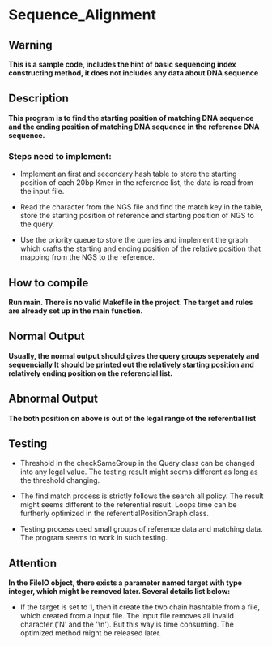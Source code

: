 # Sequence_Alignment

## Warning
**This is a sample code, includes the hint of basic sequencing index constructing method, it does not includes any data about DNA sequence**

## Description
**This program is to find the starting position of matching DNA sequence and 
    the ending position of matching DNA sequence in the reference DNA sequence.**

### Steps need to implement:

- Implement an first and secondary hash table to store the starting
          position of each 20bp Kmer in the reference list, the data is read
          from the input file. 

- Read the character from the NGS file and find the match key in the 
          table, store the starting position of reference and starting position
          of NGS to the query. 

- Use the priority queue to store the queries and implement the graph 
          which crafts the starting and ending position of the relative position 
          that mapping from the NGS to the reference. 
 

## How to compile
**Run main. There is no valid Makefile in the project. 
    The target and rules are already set up in the main function.** 


## Normal Output

**Usually, the normal output should gives the query groups seperately and sequencially
    It should be printed out the relatively starting position and relatively ending
    position on the referencial list.**

## Abnormal Output

**The both position on above is out of the legal range of the referential list**
    

## Testing
    
- Threshold in the checkSameGroup in the Query class can be changed into any
    legal value. The testing result might seems different as long as the threshold
    changing.
    
- The find match process is strictly follows the search all policy. The result 
    might seems different to the referential result. Loops time can be furtherly
    optimized in the referentialPositionGraph class.
    
- Testing process used small groups of reference data and matching data. The 
    program seems to work in such testing.

## Attention

**In the FileIO object, there exists a parameter named target with type integer, 
    which might be removed later. Several details list below:**
    
- If the target is set to 1, then it create the two chain hashtable from
          a file, which created from a input file. The input file removes all 
          invalid character ('N' and the '\n'). But this way is time consuming. 
          The optimized method might be released later. 
          
        




